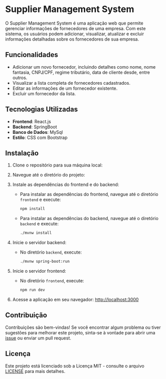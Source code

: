 # Supplier Management System

O Supplier Management System é uma aplicação web que permite gerenciar informações de fornecedores de uma empresa. Com este sistema, os usuários podem adicionar, visualizar, atualizar e excluir informações detalhadas sobre os fornecedores de sua empresa.

## Funcionalidades

- Adicionar um novo fornecedor, incluindo detalhes como nome, nome fantasia, CNPJ/CPF, regime tributário, data de cliente desde, entre outros.
- Visualizar a lista completa de fornecedores cadastrados.
- Editar as informações de um fornecedor existente.
- Excluir um fornecedor da lista.

## Tecnologias Utilizadas

- **Frontend**: React.js
- **Backend**: SpringBoot
- **Banco de Dados**: MySql
- **Estilo**: CSS com Bootstrap

## Instalação

1. Clone o repositório para sua máquina local:
2. Navegue até o diretório do projeto:
3. Instale as dependências do frontend e do backend:
    - Para instalar as dependências do frontend, navegue até o diretório `frontend` e execute:
        ```bash
        npm install
        ```
    - Para instalar as dependências do backend, navegue até o diretório `backend` e execute:
        ```bash
        ./mvnw install
        ```

4. Inicie o servidor backend:
    - No diretório `backend`, execute:
        ```bash
        ./mvnw spring-boot:run
        ```

5. Inicie o servidor frontend:
    - No diretório `frontend`, execute:
        ```bash
        npm run dev
        ```

6. Acesse a aplicação em seu navegador: [http://localhost:3000](http://localhost:3000)

## Contribuição

Contribuições são bem-vindas! Se você encontrar algum problema ou tiver sugestões para melhorar este projeto, sinta-se à vontade para abrir uma [issue](https://github.com/seu-usuario/supplier-management-system/issues) ou enviar um pull request.

## Licença

Este projeto está licenciado sob a Licença MIT - consulte o arquivo [LICENSE](LICENSE) para mais detalhes.
